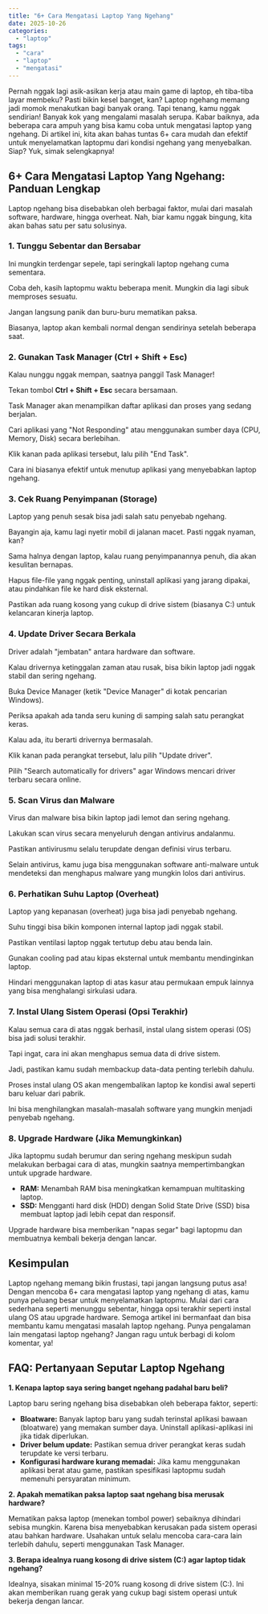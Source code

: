 ```yaml
---
title: "6+ Cara Mengatasi Laptop Yang Ngehang"
date: 2025-10-26
categories: 
  - "laptop"
tags: 
  - "cara"
  - "laptop"
  - "mengatasi"
---
```


Pernah nggak lagi asik-asikan kerja atau main game di laptop, eh tiba-tiba layar membeku? Pasti bikin kesel banget, kan? Laptop ngehang memang jadi momok menakutkan bagi banyak orang. Tapi tenang, kamu nggak sendirian! Banyak kok yang mengalami masalah serupa. Kabar baiknya, ada beberapa cara ampuh yang bisa kamu coba untuk mengatasi laptop yang ngehang. Di artikel ini, kita akan bahas tuntas 6+ cara mudah dan efektif untuk menyelamatkan laptopmu dari kondisi ngehang yang menyebalkan. Siap? Yuk, simak selengkapnya!

## 6+ Cara Mengatasi Laptop Yang Ngehang: Panduan Lengkap

Laptop ngehang bisa disebabkan oleh berbagai faktor, mulai dari masalah software, hardware, hingga overheat. Nah, biar kamu nggak bingung, kita akan bahas satu per satu solusinya.

### 1\. Tunggu Sebentar dan Bersabar

Ini mungkin terdengar sepele, tapi seringkali laptop ngehang cuma sementara.

Coba deh, kasih laptopmu waktu beberapa menit. Mungkin dia lagi sibuk memproses sesuatu.

Jangan langsung panik dan buru-buru mematikan paksa.

Biasanya, laptop akan kembali normal dengan sendirinya setelah beberapa saat.

### 2\. Gunakan Task Manager (Ctrl + Shift + Esc)

Kalau nunggu nggak mempan, saatnya panggil Task Manager!

Tekan tombol **Ctrl + Shift + Esc** secara bersamaan.

Task Manager akan menampilkan daftar aplikasi dan proses yang sedang berjalan.

Cari aplikasi yang "Not Responding" atau menggunakan sumber daya (CPU, Memory, Disk) secara berlebihan.

Klik kanan pada aplikasi tersebut, lalu pilih "End Task".

Cara ini biasanya efektif untuk menutup aplikasi yang menyebabkan laptop ngehang.

### 3\. Cek Ruang Penyimpanan (Storage)

Laptop yang penuh sesak bisa jadi salah satu penyebab ngehang.

Bayangin aja, kamu lagi nyetir mobil di jalanan macet. Pasti nggak nyaman, kan?

Sama halnya dengan laptop, kalau ruang penyimpanannya penuh, dia akan kesulitan bernapas.

Hapus file-file yang nggak penting, uninstall aplikasi yang jarang dipakai, atau pindahkan file ke hard disk eksternal.

Pastikan ada ruang kosong yang cukup di drive sistem (biasanya C:) untuk kelancaran kinerja laptop.

### 4\. Update Driver Secara Berkala

Driver adalah "jembatan" antara hardware dan software.

Kalau drivernya ketinggalan zaman atau rusak, bisa bikin laptop jadi nggak stabil dan sering ngehang.

Buka Device Manager (ketik "Device Manager" di kotak pencarian Windows).

Periksa apakah ada tanda seru kuning di samping salah satu perangkat keras.

Kalau ada, itu berarti drivernya bermasalah.

Klik kanan pada perangkat tersebut, lalu pilih "Update driver".

Pilih "Search automatically for drivers" agar Windows mencari driver terbaru secara online.

### 5\. Scan Virus dan Malware

Virus dan malware bisa bikin laptop jadi lemot dan sering ngehang.

Lakukan scan virus secara menyeluruh dengan antivirus andalanmu.

Pastikan antivirusmu selalu terupdate dengan definisi virus terbaru.

Selain antivirus, kamu juga bisa menggunakan software anti-malware untuk mendeteksi dan menghapus malware yang mungkin lolos dari antivirus.

### 6\. Perhatikan Suhu Laptop (Overheat)

Laptop yang kepanasan (overheat) juga bisa jadi penyebab ngehang.

Suhu tinggi bisa bikin komponen internal laptop jadi nggak stabil.

Pastikan ventilasi laptop nggak tertutup debu atau benda lain.

Gunakan cooling pad atau kipas eksternal untuk membantu mendinginkan laptop.

Hindari menggunakan laptop di atas kasur atau permukaan empuk lainnya yang bisa menghalangi sirkulasi udara.

### 7\. Instal Ulang Sistem Operasi (Opsi Terakhir)

Kalau semua cara di atas nggak berhasil, instal ulang sistem operasi (OS) bisa jadi solusi terakhir.

Tapi ingat, cara ini akan menghapus semua data di drive sistem.

Jadi, pastikan kamu sudah membackup data-data penting terlebih dahulu.

Proses instal ulang OS akan mengembalikan laptop ke kondisi awal seperti baru keluar dari pabrik.

Ini bisa menghilangkan masalah-masalah software yang mungkin menjadi penyebab ngehang.

### 8\. Upgrade Hardware (Jika Memungkinkan)

Jika laptopmu sudah berumur dan sering ngehang meskipun sudah melakukan berbagai cara di atas, mungkin saatnya mempertimbangkan untuk upgrade hardware.

- **RAM:** Menambah RAM bisa meningkatkan kemampuan multitasking laptop.
- **SSD:** Mengganti hard disk (HDD) dengan Solid State Drive (SSD) bisa membuat laptop jadi lebih cepat dan responsif.

Upgrade hardware bisa memberikan "napas segar" bagi laptopmu dan membuatnya kembali bekerja dengan lancar.

## Kesimpulan

Laptop ngehang memang bikin frustasi, tapi jangan langsung putus asa! Dengan mencoba 6+ cara mengatasi laptop yang ngehang di atas, kamu punya peluang besar untuk menyelamatkan laptopmu. Mulai dari cara sederhana seperti menunggu sebentar, hingga opsi terakhir seperti instal ulang OS atau upgrade hardware. Semoga artikel ini bermanfaat dan bisa membantu kamu mengatasi masalah laptop ngehang. Punya pengalaman lain mengatasi laptop ngehang? Jangan ragu untuk berbagi di kolom komentar, ya!

## FAQ: Pertanyaan Seputar Laptop Ngehang

**1\. Kenapa laptop saya sering banget ngehang padahal baru beli?**

Laptop baru sering ngehang bisa disebabkan oleh beberapa faktor, seperti:

- **Bloatware:** Banyak laptop baru yang sudah terinstal aplikasi bawaan (bloatware) yang memakan sumber daya. Uninstall aplikasi-aplikasi ini jika tidak diperlukan.
- **Driver belum update:** Pastikan semua driver perangkat keras sudah terupdate ke versi terbaru.
- **Konfigurasi hardware kurang memadai:** Jika kamu menggunakan aplikasi berat atau game, pastikan spesifikasi laptopmu sudah memenuhi persyaratan minimum.

**2\. Apakah mematikan paksa laptop saat ngehang bisa merusak hardware?**

Mematikan paksa laptop (menekan tombol power) sebaiknya dihindari sebisa mungkin. Karena bisa menyebabkan kerusakan pada sistem operasi atau bahkan hardware. Usahakan untuk selalu mencoba cara-cara lain terlebih dahulu, seperti menggunakan Task Manager.

**3\. Berapa idealnya ruang kosong di drive sistem (C:) agar laptop tidak ngehang?**

Idealnya, sisakan minimal 15-20% ruang kosong di drive sistem (C:). Ini akan memberikan ruang gerak yang cukup bagi sistem operasi untuk bekerja dengan lancar.
